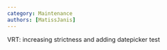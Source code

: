```yaml
---
category: Maintenance
authors: [MatissJanis]
---
```


VRT: increasing strictness and adding datepicker test
